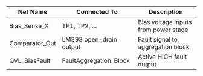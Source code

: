 | Net Name         | Connected To             | Description                          |
|------------------|--------------------------|--------------------------------------|
| Bias_Sense_X     | TP1, TP2, ...            | Bias voltage inputs from power stage |
| Comparator_Out   | LM393 open-drain output  | Fault signal to aggregation block    |
| QVL_BiasFault    | FaultAggregation_Block   | Active HIGH fault output             |
